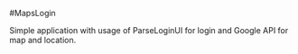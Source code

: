 #MapsLogin

Simple application with usage of ParseLoginUI for login and Google API for map and location.